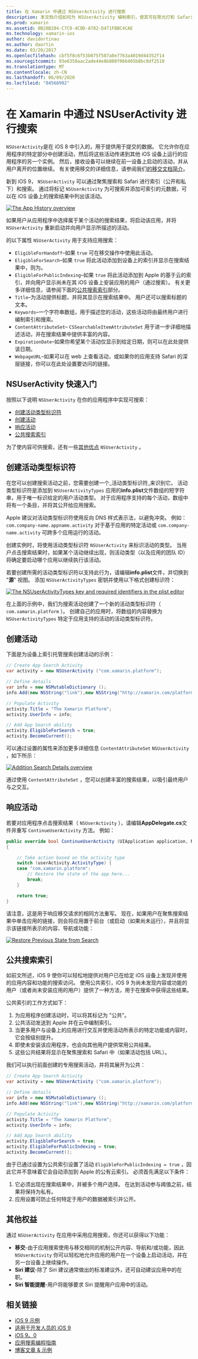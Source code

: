 ```yaml
---
title: 在 Xamarin 中通过 NSUserActivity 进行搜索
description: 本文档介绍如何为 NSUserActivity 编制索引，使其可在聚光灯和 Safari 中搜索。 本文介绍如何在搜索结果中响应 NSUserActivity 的选择。
ms.prod: xamarin
ms.assetid: 0B28B284-C7C9-4C0D-A782-D471FBBC4CAE
ms.technology: xamarin-ios
author: davidortinau
ms.author: daortin
ms.date: 03/20/2017
ms.openlocfilehash: cbf5f8c6f53b075f587a0e7763a4019d44352f14
ms.sourcegitcommit: 93e6358aac2ade44e8b800f066405b8bc8df2510
ms.translationtype: MT
ms.contentlocale: zh-CN
ms.lasthandoff: 06/09/2020
ms.locfileid: "84568992"
---
```

# <a name="search-with-nsuseractivity-in-xamarinios"></a>在 Xamarin 中通过 NSUserActivity 进行搜索

`NSUserActivity`是在 iOS 8 中引入的，用于提供用于提交的数据。
它允许你在应用程序的特定部分中创建活动，然后将这些活动传递到其他 iOS 设备上运行的应用程序的另一个实例。 然后，接收设备可以继续在前一设备上启动的活动，并从用户离开的位置继续。 有关使用移交的详细信息，请参阅我们[的移交文档简介](~/ios/platform/handoff.md)。

新到 iOS 9， `NSUserActivity` 可以通过聚焦搜索和 Safari 进行索引（公开和私下）和搜索。 通过将标记 `NSUserActivity` 为可搜索并添加可索引的元数据，可以在 iOS 设备上的搜索结果中列出该活动。

[![](nsuseractivity-images/apphistory01.png "The App History overview")](nsuseractivity-images/apphistory01.png#lightbox)

如果用户从应用程序中选择属于某个活动的搜索结果，将启动该应用，并将 `NSUserActivity` 重新启动并向用户显示所描述的活动。

的以下属性 `NSUserActivity` 用于支持应用搜索：

- `EligibleForHandoff`–如果 `true` 可在移交操作中使用此活动。
- `EligibleForSearch`–如果 `true` 将此活动添加到设备上的索引并显示在搜索结果中，则为。
- `EligibleForPublicIndexing`–如果 `true` 将此活动添加到 Apple 的基于云的索引，并向用户显示尚未在其 iOS 设备上安装应用的用户（通过搜索）。 有关更多详细信息，请参阅下面的[公共搜索索引](#public-search-indexing)部分。
- `Title`–为活动提供标题，并将其显示在搜索结果中。 用户还可以搜索标题的文本。
- `Keywords`–一个字符串数组，用于描述您的活动，这些活动将由最终用户进行编制索引和搜索。
- `ContentAttributeSet`– `CSSearchableItemAttributeSet` 用于进一步详细地描述活动，并在搜索结果中提供丰富的内容。
- `ExpirationDate`–如果你希望某个活动仅显示到给定日期，则可以在此处提供该日期。
- `WebpageURL`–如果可以在 web 上查看活动，或如果你的应用支持 Safari 的深层链接，你可以在此处设置要访问的链接。

## <a name="nsuseractivity-quickstart"></a>NSUserActivity 快速入门

按照以下说明 `NSUserActivity` 在你的应用程序中实现可搜索：

- [创建活动类型标识符](#creatingtypeid)
- [创建活动](#createactivity)
- [响应活动](#respondactivity)
- [公共搜索索引](#indexing)

为了使内容可供搜索，还有一些[其他优点](#benefits) `NSUserActivity` 。

<a name="creatingtypeid"></a>

## <a name="creating-activity-type-identifiers"></a>创建活动类型标识符

在您可以创建搜索活动之前，您需要创建一个_活动类型标识符_来识别它。 活动类型标识符是添加到 `NSUserActivityTypes` 应用的**info.plist**文件数组的短字符串，用于唯一标识给定的用户活动类型。 对于应用程序支持的每个活动，数组中将有一个条目，并将其公开给应用搜索。 

Apple 建议对活动类型标识符使用反向 DNS 样式表示法，以避免冲突。 例如： `com.company-name.appname.activity` 对于基于应用的特定活动或 `com.company-name.activity` 可跨多个应用运行的活动。

创建实例时，将使用活动类型标识符 `NSUserActivity` 来标识活动的类型。 当用户点击搜索结果时，如果某个活动继续出现，则活动类型（以及应用的团队 ID）将确定要启动哪个应用以继续执行该活动。

若要创建所需的活动类型标识符以支持此行为，请编辑**info.plist**文件，并切换到 "**源**" 视图。 添加 `NSUserActivityTypes` 密钥并使用以下格式创建标识符：

[![](nsuseractivity-images/type01.png "The NSUserActivityTypes key and required identifiers in the plist editor")](nsuseractivity-images/type01.png#lightbox)

在上面的示例中，我们为搜索活动创建了一个新的活动类型标识符（ `com.xamarin.platform` ）。 创建自己的应用时，将数组的内容替换为 `NSUserActivityTypes` 特定于应用支持的活动的活动类型标识符。

<a name="createactivity"></a>

## <a name="creating-an-activity"></a>创建活动

下面是为设备上索引托管搜索创建活动的示例：

```csharp
// Create App Search Activity
var activity = new NSUserActivity ("com.xamarin.platform");

// Define details
var info = new NSMutableDictionary ();
info.Add(new NSString("link"),new NSString("http://xamarin.com/platform"));

// Populate Activity
activity.Title = "The Xamarin Platform";
activity.UserInfo = info;

// Add App Search ability
activity.EligibleForSearch = true;
activity.BecomeCurrent();
```

可以通过设置的属性来添加更多详细信息 `ContentAttributeSet` `NSUserActivity` ，如下所示：

[![](nsuseractivity-images/apphistory02.png "Addition Search Details overview")](nsuseractivity-images/apphistory02.png#lightbox)

通过使用 `ContentAttributeSet` ，您可以创建丰富的搜索结果，以吸引最终用户与之交互。

<a name="respondactivity"></a>

## <a name="responding-to-an-activity"></a>响应活动

若要对应用程序点击搜索结果（ `NSUserActivity` ），请编辑**AppDelegate.cs**文件并重写 `ContinueUserActivity` 方法。 例如：

```csharp
public override bool ContinueUserActivity (UIApplication application, NSUserActivity userActivity, UIApplicationRestorationHandler completionHandler)
{

    // Take action based on the activity type
    switch (userActivity.ActivityType) {
    case "com.xamarin.platform":
        // Restore the state of the app here...
        break;
    }

    return true;
}
```

请注意，这是用于响应移交请求的相同方法重写。 现在，如果用户在聚焦搜索结果中单击应用的链接，则会将应用置于前台（或启动（如果尚未运行），并且将显示该链接所表示的内容、导航或功能：

[![](nsuseractivity-images/apphistory03.png "Restore Previous State from Search")](nsuseractivity-images/apphistory03.png#lightbox)

<a name="indexing"></a>

## <a name="public-search-indexing"></a>公共搜索索引

如前文所述，iOS 9 使你可以轻松地提供对用户已在给定 iOS 设备上发现并使用的应用内容和功能的搜索访问。 使用公共索引，iOS 9 为尚未发现内容或功能的用户（或者尚未安装应用的用户）提供了一种方法，用于在搜索中获得这些结果。

公共索引的工作方式如下：

1. 为应用程序创建活动时，可以将其标记为 "公共"。
2. 公共活动发送到 Apple 并在云中编制索引。
3. 当更多用户与设备上的应用进行交互并使用活动所表示的特定功能或内容时，它会按级别提升。
4. 即使未安装该应用程序，也会向其他用户提供常用公共结果。
5. 这些公共结果将显示在聚焦搜索和 Safari 中（如果活动包括 URL）。

我们可以执行前面创建的专用搜索活动，并将其展开为公共：

```csharp
// Create App Search Activity
var activity = new NSUserActivity ("com.xamarin.platform");

// Define details
var info = new NSMutableDictionary ();
info.Add(new NSString("link"),new NSString("http://xamarin.com/platform"));

// Populate Activity
activity.Title = "The Xamarin Platform";
activity.UserInfo = info;

// Add App Search ability
activity.EligibleForSearch = true;
activity.EligibleForPublicIndexing = true;
activity.BecomeCurrent();
```

由于已通过设置为公共索引设置了活动 `EligibleForPublicIndexing = true` ，因此它并不意味着它会自动添加到 Apple 的公有云索引。 必须首先满足以下条件：

1. 它必须出现在搜索结果中，并被多个用户选择。 在达到活动参与阈值之前，结果将保持为私有。
2. 应用设置可防止任何特定于用户的数据被索引并公开。

<a name="benefits"></a>

## <a name="additional-benefits"></a>其他权益

通过 `NSUserActivity` 在应用中采用应用搜索，你还可以获得以下功能：

- **移交**-由于应用搜索使用与移交相同的机制公开内容、导航和/或功能，因此 `NSUserActivity` 你可以轻松地允许应用的用户在一个设备上启动活动，并在另一台设备上继续操作。
- **Siri 建议**-除了 Siri 建议通常做出的标准建议外，还可自动建议应用中的在职。
- **Siri 智能提醒**-用户将能够要求 Siri 提醒用户应用中的活动。

## <a name="related-links"></a>相关链接

- [iOS 9 示例](https://docs.microsoft.com/samples/browse/?products=xamarin&term=Xamarin.iOS+iOS9)
- [适用于开发人员的 iOS 9](https://developer.apple.com/ios/pre-release/)
- [iOS 9。0](https://developer.apple.com/library/prerelease/ios/releasenotes/General/WhatsNewIniOS/Articles/iOS9.html)
- [应用搜索编程指南](https://developer.apple.com/library/prerelease/ios/documentation/General/Conceptual/AppSearch/index.html#//apple_ref/doc/uid/TP40016308)
- [博客文章 & 示例](https://blog.xamarin.com/improve-discoverability-with-search-in-ios-9/)
